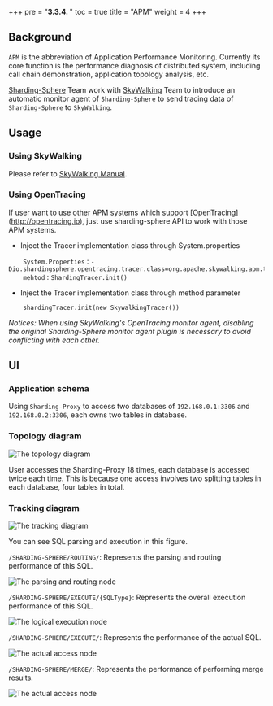+++
pre = "<b>3.3.4. </b>"
toc = true
title = "APM"
weight = 4
+++

## Background

`APM` is the abbreviation of Application Performance Monitoring. Currently its core function is the performance diagnosis of distributed system, including call chain demonstration, application topology analysis, etc.

[Sharding-Sphere](http://shardingsphere.io) Team work with [SkyWalking](http://skywalking.io) Team to introduce an automatic monitor agent of `Sharding-Sphere` to send tracing data of `Sharding-Sphere` to `SkyWalking`.

## Usage

### Using SkyWalking

Please refer to [SkyWalking Manual](https://github.com/apache/incubator-skywalking/blob/5.x/docs/en/Quick-start.md).

### Using OpenTracing

If user want to use other APM systems which support [OpenTracing] (http://opentracing.io), just use sharding-sphere API to work with those APM systems.

* Inject the Tracer implementation class through System.properties
```
    System.Properties：-Dio.shardingsphere.opentracing.tracer.class=org.apache.skywalking.apm.toolkit.opentracing.SkywalkingTracer
    mehtod：ShardingTracer.init()                          
```

* Inject the Tracer implementation class through method parameter
```
    shardingTracer.init(new SkywalkingTracer())   
```

*Notices: When using SkyWalking's OpenTracing monitor agent, disabling the original Sharding-Sphere monitor agent plugin is necessary to avoid conflicting with each other.*

## UI

### Application schema

Using ` Sharding-Proxy ` to access two databases of `192.168.0.1:3306` and `192.168.0.2:3306`, each owns two tables in database.

### Topology diagram

![The topology diagram](http://ovfotjrsi.bkt.clouddn.com/apm/5x_topology.png)

User accesses the Sharding-Proxy 18 times, each database is accessed twice each time. This is because one access involves two splitting tables in each database, four tables in total.

### Tracking diagram

![The tracking diagram](http://ovfotjrsi.bkt.clouddn.com/apm/5x_trace.png)

You can see SQL parsing and execution in this figure.

`/SHARDING-SPHERE/ROUTING/`: Represents the parsing and routing performance of this SQL.

![The parsing and routing node](http://ovfotjrsi.bkt.clouddn.com/apm/apm-route-span.png)

`/SHARDING-SPHERE/EXECUTE/{SQLType}`: Represents the overall execution performance of this SQL.

![The logical execution node](http://ovfotjrsi.bkt.clouddn.com/apm/apm-execute-overall-span.png)

`/SHARDING-SPHERE/EXECUTE/`: Represents the performance of the actual SQL.

![The actual access node](http://ovfotjrsi.bkt.clouddn.com/apm/apm-execute-span.png)

`/SHARDING-SPHERE/MERGE/`: Represents the performance of performing merge results.

![The actual access node](http://ovfotjrsi.bkt.clouddn.com/apm/apm-merge-span.png)
